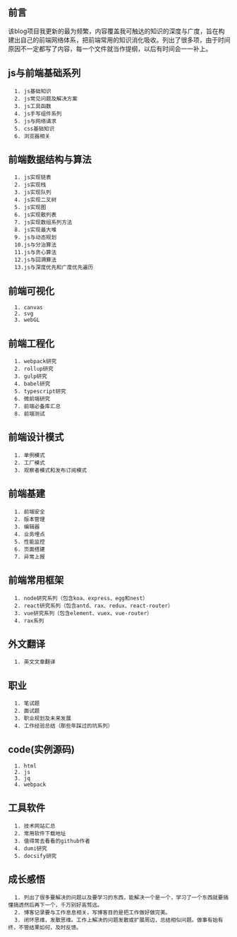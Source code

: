 ## 前言
该blog项目我更新的最为频繁，内容覆盖我可触达的知识的深度与广度，旨在构建出自己的前端网络体系，把前端常用的知识消化吸收。列出了很多项，由于时间原因不一定都写了内容，每一个文件就当作提纲，以后有时间会一一补上。

js与前端基础系列
---
```
  1. js基础知识
  2. js常见问题及解决方案
  3. js工具函数
  4. js手写组件系列
  5. js与网络请求
  5. css基础知识
  6. 浏览器相关
```

前端数据结构与算法
---
```
  1. js实现链表
  2. js实现栈
  3. js实现队列
  4. js实现二叉树
  5. js实现图
  6. js实现散列表
  7. js实现数组系列方法
  8. js实现最大堆
  9. js与动态规划
  10.js与分治算法
  11.js与贪心算法
  12.js与回溯算法
  13.js与深度优先和广度优先遍历 
```

前端可视化
---
```
  1. canvas
  2. svg
  3. webGL
```

前端工程化
---
```
  1. webpack研究
  2. rollup研究
  3. gulp研究
  4. babel研究
  5. typescript研究
  6. 微前端研究
  7. 前端必备库汇总
  8. 前端测试
```

前端设计模式
---
```
  1. 单例模式
  2. 工厂模式
  3. 观察者模式和发布订阅模式
```
前端基建
---
```
  1. 前端安全
  2. 版本管理
  3. 编辑器
  4. 业务埋点
  5. 性能监控
  6. 页面搭建
  7. 异常上报
```
前端常用框架  
---
```
  1. node研究系列（包含koa、express、egg和nest）
  2. react研究系列（包含antd、rax、redux、react-router）
  3. vue研究系列（包含element、vuex、vue-router）
  4. rax系列
```
外文翻译   
---
```
  1. 英文文章翻译
```
职业   
---
```
  1. 笔试题    
  2. 面试题  
  3. 职业规划及未来发展  
  4. 工作经验总结（那些年踩过的坑系列）  
```
code(实例源码)  
---
```
  1. html  
  2. js
  3. jq
  4. webpack  
```
工具软件
---
```
  1. 技术网站汇总
  2. 常用软件下载地址
  3. 值得常去看看的github作者
  4. dumi研究
  5. docsify研究
```
成长感悟
---
```
  1. 列出了很多要解决的问题以及要学习的东西，能解决一个是一个，学习了一个东西就要搞懂搞透然后再下一个，千万别好高骛远。
  2. 博客记录要与工作息息相关，写博客目的是把工作做好做完美。  
  3. 闭环思维，发散思维。工作上解决的问题发散或扩展周边，总结相似问题。做事有始有终，不管结果如何，及时反馈。    
```